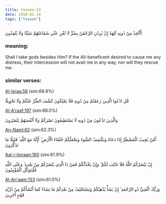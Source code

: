 ```yaml
---
title: Yaseen:23
date: 2010-02-14
tags: ["Yaseen"]
---
```

أَأَتَّخِذُ مِنْ دُونِهِ آلِهَةً إِنْ يُرِدْنِ الرَّحْمَٰنُ بِضُرٍّ لَا تُغْنِ عَنِّي شَفَاعَتُهُمْ شَيْئًا وَلَا يُنْقِذُونِ
### meaning: 
Shall I take gods besides Him? If the All-beneficent desired to cause me any distress, their intercession will not avail me in any way, nor will they rescue me.
### similar verses: 

[Al-Israa:56](/17/56) (sim:69.9%)

قُلِ ادْعُوا الَّذِينَ زَعَمْتُمْ مِنْ دُونِهِ فَلَا يَمْلِكُونَ كَشْفَ الضُّرِّ عَنْكُمْ وَلَا تَحْوِيلًا

[Al-A'raaf:197](/7/197) (sim:68.0%)

وَالَّذِينَ تَدْعُونَ مِنْ دُونِهِ لَا يَسْتَطِيعُونَ نَصْرَكُمْ وَلَا أَنْفُسَهُمْ يَنْصُرُونَ

[An-Naml:62](/27/62) (sim:62.3%)

أَمَّنْ يُجِيبُ الْمُضْطَرَّ إِذَا دَعَاهُ وَيَكْشِفُ السُّوءَ وَيَجْعَلُكُمْ خُلَفَاءَ الْأَرْضِ ۗ أَإِلَٰهٌ مَعَ اللَّهِ ۚ قَلِيلًا مَا تَذَكَّرُونَ

[Aal-i-Imraan:160](/3/160) (sim:61.9%)

إِنْ يَنْصُرْكُمُ اللَّهُ فَلَا غَالِبَ لَكُمْ ۖ وَإِنْ يَخْذُلْكُمْ فَمَنْ ذَا الَّذِي يَنْصُرُكُمْ مِنْ بَعْدِهِ ۗ وَعَلَى اللَّهِ فَلْيَتَوَكَّلِ الْمُؤْمِنُونَ

[Al-An'aam:133](/6/133) (sim:61.0%)

وَرَبُّكَ الْغَنِيُّ ذُو الرَّحْمَةِ ۚ إِنْ يَشَأْ يُذْهِبْكُمْ وَيَسْتَخْلِفْ مِنْ بَعْدِكُمْ مَا يَشَاءُ كَمَا أَنْشَأَكُمْ مِنْ ذُرِّيَّةِ قَوْمٍ آخَرِينَ
